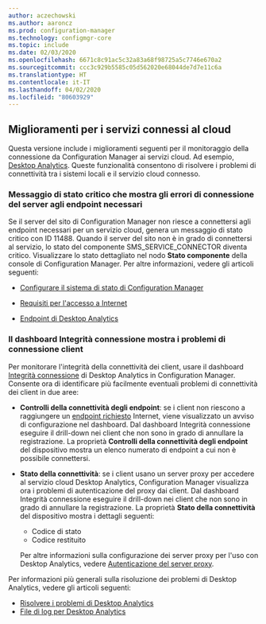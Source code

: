 ```yaml
---
author: aczechowski
ms.author: aaroncz
ms.prod: configuration-manager
ms.technology: configmgr-core
ms.topic: include
ms.date: 02/03/2020
ms.openlocfilehash: 6671c8c91ac5c32a83a68f98725a5c7746e670a2
ms.sourcegitcommit: ccc3c929b5585c05d562020e68044de7d7e11c6a
ms.translationtype: HT
ms.contentlocale: it-IT
ms.lasthandoff: 04/02/2020
ms.locfileid: "80603929"
---
```

## <a name="improvements-to-cloud-connected-services"></a><a name="bkmk_cloud"></a> Miglioramenti per i servizi connessi al cloud

Questa versione include i miglioramenti seguenti per il monitoraggio della connessione da Configuration Manager ai servizi cloud. Ad esempio, [Desktop Analytics](/configmgr/desktop-analytics). Queste funzionalità consentono di risolvere i problemi di connettività tra i sistemi locali e il servizio cloud connesso.

### <a name="critical-status-message-shows-server-connection-errors-to-required-endpoints"></a>Messaggio di stato critico che mostra gli errori di connessione del server agli endpoint necessari

<!-- 5566763 -->

Se il server del sito di Configuration Manager non riesce a connettersi agli endpoint necessari per un servizio cloud, genera un messaggio di stato critico con ID 11488. Quando il server del sito non è in grado di connettersi al servizio, lo stato del componente SMS_SERVICE_CONNECTOR diventa critico. Visualizzare lo stato dettagliato nel nodo **Stato componente** della console di Configuration Manager. Per altre informazioni, vedere gli articoli seguenti:

- [Configurare il sistema di stato di Configuration Manager](/configmgr/core/servers/manage/use-alerts-and-the-status-system#BKMK_MonitorSystemStatus)

- [Requisiti per l'accesso a Internet](/configmgr/core/plan-design/network/internet-endpoints)

- [Endpoint di Desktop Analytics](/configmgr/desktop-analytics/enable-data-sharing#endpoints)

### <a name="connection-health-dashboard-shows-client-connection-issues"></a>Il dashboard Integrità connessione mostra i problemi di connessione client

<!-- 4963230, 4963383 -->

Per monitorare l'integrità della connettività dei client, usare il dashboard [Integrità connessione](/configmgr/desktop-analytics/monitor-connection-health) di Desktop Analytics in Configuration Manager. Consente ora di identificare più facilmente eventuali problemi di connettività dei client in due aree:

- **Controlli della connettività degli endpoint**: se i client non riescono a raggiungere un [endpoint richiesto](/configmgr/desktop-analytics/enable-data-sharing#endpoints) Internet, viene visualizzato un avviso di configurazione nel dashboard. Dal dashboard Integrità connessione eseguire il drill-down nei client che non sono in grado di annullare la registrazione. La proprietà **Controlli della connettività degli endpoint** del dispositivo mostra un elenco numerato di endpoint a cui non è possibile connettersi.

- **Stato della connettività**: se i client usano un server proxy per accedere al servizio cloud Desktop Analytics, Configuration Manager visualizza ora i problemi di autenticazione del proxy dai client. Dal dashboard Integrità connessione eseguire il drill-down nei client che non sono in grado di annullare la registrazione. La proprietà **Stato della connettività** del dispositivo mostra i dettagli seguenti:

  - Codice di stato
  - Codice restituito

  Per altre informazioni sulla configurazione dei server proxy per l'uso con Desktop Analytics, vedere [Autenticazione del server proxy](/configmgr/desktop-analytics/enable-data-sharing#proxy-server-authentication).

Per informazioni più generali sulla risoluzione dei problemi di Desktop Analytics, vedere gli articoli seguenti:

- [Risolvere i problemi di Desktop Analytics](/configmgr/desktop-analytics/troubleshooting)
- [File di log per Desktop Analytics](/configmgr/core/plan-design/hierarchy/log-files#desktop-analytics)
